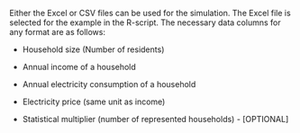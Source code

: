 Either the Excel or CSV files can be used for the simulation. The Excel file is selected for the example in the R-script. The necessary data columns for any format are as follows:
- Household size (Number of residents)
- Annual income of a household
- Annual electricity consumption of a household 
- Electricity price (same unit as income)

- Statistical multiplier (number of represented households) - [OPTIONAL]

